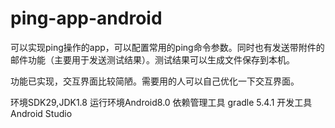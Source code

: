 # ping-app-android
可以实现ping操作的app，可以配置常用的ping命令参数。同时也有发送带附件的邮件功能（主要用于发送测试结果）。测试结果可以生成文件保存到本机。

功能已实现，交互界面比较简陋。需要用的人可以自己优化一下交互界面。

环境SDK29,JDK1.8
运行环境Android8.0
依赖管理工具 gradle 5.4.1
开发工具Android Studio
